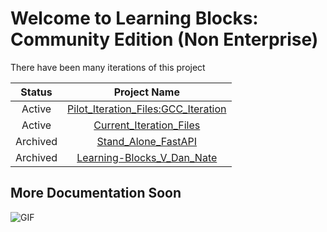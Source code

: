 # Welcome to Learning Blocks: Community Edition (Non Enterprise)

There have been many iterations of this project
<table>
  <thead>
    <tr>
      <th style="text-align: center;">Status</th>
      <th style="text-align: center;">Project Name</th>
    </tr>
  </thead>
  <tbody>
    <tr>
      <td style="text-align: center;">Active</td>
      <td style="text-align: center;">
         <a href="https://github.com/code4sac/learning-blocks/tree/master/LB_Community_Edition_Non_Enterprise/Pilot_Iteration_Files/GCC_Iteration">Pilot_Iteration_Files:GCC_Iteration</a>
      </td>
    </tr>
        <tr>
      <td style="text-align: center;">Active</td>
      <td style="text-align: center;">
         <a href="https://github.com/code4sac/learning-blocks/tree/main/LB_Community_Edition_Non_Enterprise/Current_Iteration_Files">Current_Iteration_Files</a>
      </td>
    </tr>
    <tr>
      <td style="text-align: center;">Archived</td>
      <td style="text-align: center;">
        <a href="https://github.com/code4sac/learning-blocks/tree/main/LB_Community_Edition_Non_Enterprise/Past_iterations/Stand_Alone_FastAPI">Stand_Alone_FastAPI</a>
      </td>
    </tr>
    <tr>
      <td style="text-align: center;">Archived</td>
      <td style="text-align: center;">
        <a href="https://github.com/code4sac/learning-blocks/tree/main/LB_Community_Edition_Non_Enterprise/Past_iterations/learning-blocks_V_Dan_Nate"> Learning-Blocks_V_Dan_Nate</a>
      </td>
    </tr>
  </tbody>
</table>



## More Documentation Soon


<img align="center" alt="GIF" src="https://i.pinimg.com/originals/e4/26/70/e426702edf874b181aced1e2fa5c6cde.gif" />
